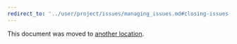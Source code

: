 ```yaml
---
redirect_to: '../user/project/issues/managing_issues.md#closing-issues-automatically'
---
```


This document was moved to [another location](../user/project/issues/managing_issues.md#closing-issues-automatically).

<!-- This redirect file can be deleted February 1, 2021, or later. -->
<!-- Before deletion, see: https://docs.gitlab.com/ee/development/documentation/#move-or-rename-a-page -->
